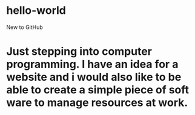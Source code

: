# hello-world
New to GitHub 
# Just stepping into computer programming. I have an idea for a website and i would also like to be able to create a simple piece of soft ware to manage resources at work.
